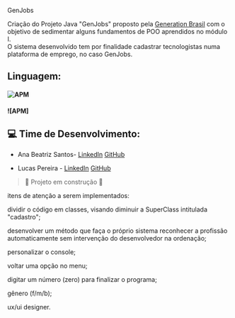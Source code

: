 GenJobs

Criação do Projeto Java "GenJobs" proposto pela [Generation Brasil](https://brazil.generation.org/ ) com o objetivo de sedimentar alguns fundamentos de POO aprendidos no módulo I.  
O sistema desenvolvido tem por finalidade cadastrar tecnologistas numa plataforma de emprego, no caso GenJobs.

## Linguagem:

#### ![APM](https://camo.githubusercontent.com/771cc18a712bf9edb0925a86164c34b0d803c4d9177dd4467eff7b777109c723/68747470733a2f2f696d672e736869656c64732e696f2f62616467652f4a6176612d4544384230303f7374796c653d666f722d7468652d6261646765266c6f676f3d6a617661266c6f676f436f6c6f723d7768697465)
#### ![APM]

    
## 💻  Time de Desenvolvimento:

- Ana Beatriz Santos- <a href="https://www.linkedin.com/in/anabsantoss/">LinkedIn<a/> <a href="https://github.com/anabiax">GitHub<a/>  
  
- Lucas Pereira - <a href="https://www.linkedin.com/in/lucas-pereira-1589a4229/">LinkedIn<a/> <a href="https://github.com/pereiracaslu">GitHub<a/>  




> :construction: Projeto em construção :construction:

itens de atenção a serem implementados:

dividir o código em classes, visando diminuir a SuperClass intitulada "cadastro";

desenvolver um método que faça o próprio sistema reconhecer a profissão automaticamente sem intervenção do desenvolvedor na ordenação;

personalizar o console;

voltar uma opção no menu;

digitar um número (zero) para finalizar o programa;

gênero (f/m/b);

ux/ui designer.
